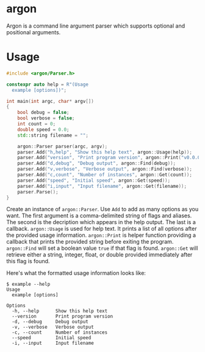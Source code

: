 # argon

Argon is a command line argument parser which supports optional and positional arguments.

# Usage

```cpp
#include <argon/Parser.h>

constexpr auto help = R"(Usage
  example [options])";

int main(int argc, char* argv[])
{
    bool debug = false;
    bool verbose = false;
    int count = 0;
    double speed = 0.0;
    std::string filename = "";

    argon::Parser parser(argc, argv);
    parser.Add("h,help", "Show this help text", argon::Usage(help));
    parser.Add("version", "Print program version", argon::Print("v0.0.0"));
    parser.Add("d,debug", "Debug output", argon::Find(debug));
    parser.Add("v,verbose", "Verbose output", argon::Find(verbose));
    parser.Add("c,count", "Number of instances", argon::Get(count));
    parser.Add("speed", "Initial speed", argon::Get(speed));
    parser.Add("i,input", "Input filename", argon::Get(filename));
    parser.Parse();
}
```

Create an instance of `argon::Parser`. Use `Add` to add as many options as you want. The first argument is a comma-delimited string of flags and aliases. The second is the decription which appears in the help output. The last is a callback. `argon::Usage` is used for help text. It prints a list of all options after the provided usage information. `argon::Print` is helper function providing a callback that prints the provided string before exiting the program. `argon::Find` will set a boolean value `true` if that flag is found. `argon::Get` will retrieve either a string, integer, float, or double provided immediately after this flag is found.

Here's what the formatted usage information looks like:

```
$ example --help
Usage
  example [options]

Options
  -h, --help      Show this help text
  --version       Print program version
  -d, --debug     Debug output
  -v, --verbose   Verbose output
  -c, --count     Number of instances
  --speed         Initial speed
  -i, --input     Input filename
```
